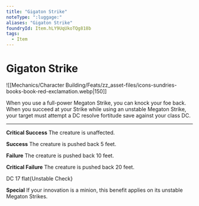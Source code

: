 ```yaml
---
title: "Gigaton Strike"
noteType: ":luggage:"
aliases: "Gigaton Strike"
foundryId: Item.hLY9UqUkoTQg818b
tags:
  - Item
---
```


# Gigaton Strike
![[Mechanics/Character Building/Feats/zz_asset-files/icons-sundries-books-book-red-exclamation.webp|150]]

When you use a full-power Megaton Strike, you can knock your foe back. When you succeed at your Strike while using an unstable Megaton Strike, your target must attempt a DC resolve fortitude save against your class DC.

* * *

**Critical Success** The creature is unaffected.

**Success** The creature is pushed back 5 feet.

**Failure** The creature is pushed back 10 feet.

**Critical Failure** The creature is pushed back 20 feet.

DC 17 flat{Unstable Check}

**Special** If your innovation is a minion, this benefit applies on its unstable Megaton Strikes.
